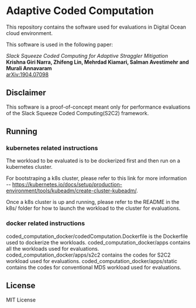 # Adaptive Coded Computation
This repository contains the software used for evaluations in Digital Ocean cloud environment.

This software is used in the following paper:

*Slack Squeeze Coded Computing for Adaptive Straggler Mitigation* </br>
**Krishna Giri Narra, Zhifeng Lin, Mehrdad Kiamari, Salman Avestimehr and Murali Annavaram** </br>
[arXiv:1904.07098](https://arxiv.org/abs/1904.07098)

## Disclaimer
This software is a proof-of-concept meant only for performance evaluations of the Slack Squeeze Coded Computing(S2C2) framework.

## Running
### kubernetes related instructions
The workload to be evaluated is to be dockerized first and then run on a kubernetes cluster.

For bootstraping a k8s cluster, please refer to this link for more information -- https://kubernetes.io/docs/setup/production-environment/tools/kubeadm/create-cluster-kubeadm/.

Once a k8s cluster is up and running, please refer to the README in the k8s/ folder for how to launch the workload to the cluster for evaluations. 

### docker related instructions
coded_computation_docker/codedComputation.Dockerfile is the Dockerfile used to dockerize the workloads.
coded_computation_docker/apps contains all the workloads used for evaluations.
coded_computation_docker/apps/s2c2 contains the codes for S2C2 workload used for evaluations.
coded_computation_docker/apps/static contains the codes for conventional MDS workload used for evaluations.

## License
MIT License
